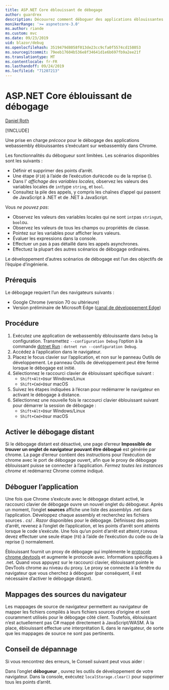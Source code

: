 ```yaml
---
title: ASP.NET Core éblouissant de débogage
author: guardrex
description: Découvrez comment déboguer des applications éblouissantes.
monikerRange: '>= aspnetcore-3.0'
ms.author: riande
ms.custom: mvc
ms.date: 09/23/2019
uid: blazor/debug
ms.openlocfilehash: 3519479d8058f013de23cc9cfa0f5574cd158053
ms.sourcegitcommit: 79eeb17604b536e8f34641d1e6b697fb9a2ee21f
ms.translationtype: MT
ms.contentlocale: fr-FR
ms.lasthandoff: 09/24/2019
ms.locfileid: "71207213"
---
```

# <a name="debug-aspnet-core-blazor"></a>ASP.NET Core éblouissant de débogage

[Daniel Roth](https://github.com/danroth27)

[!INCLUDE[](~/includes/blazorwasm-preview-notice.md)]

Une prise en charge *précoce* pour le débogage des applications webassembly éblouissantes s’exécutant sur webassembly dans Chrome.

Les fonctionnalités du débogueur sont limitées. Les scénarios disponibles sont les suivants :

* Définir et supprimer des points d’arrêt.
* Une étape (`F10`) à l’aide de l’exécution du`F8`code ou de la reprise ().
* Dans l' *affichage des variables locales,* observez les valeurs des variables locales de `int`type `string`, et `bool`.
* Consultez la pile des appels, y compris les chaînes d’appel qui passent de JavaScript à .NET et de .NET à JavaScript.

Vous *ne pouvez pas*:

* Observez les valeurs des variables locales qui ne sont `int`pas `string`un, `bool`ou.
* Observez les valeurs de tous les champs ou propriétés de classe.
* Pointez sur les variables pour afficher leurs valeurs.
* Évaluer les expressions dans la console.
* Effectuer un pas à pas détaillé dans les appels asynchrones.
* Effectuez la plupart des autres scénarios de débogage ordinaires.

Le développement d’autres scénarios de débogage est l’un des objectifs de l’équipe d’ingénierie.

## <a name="prerequisites"></a>Prérequis

Le débogage requiert l’un des navigateurs suivants :

* Google Chrome (version 70 ou ultérieure)
* Version préliminaire de Microsoft Edge ([canal de développement Edge](https://www.microsoftedgeinsider.com))

## <a name="procedure"></a>Procédure

1. Exécutez une application de webassembly éblouissante dans `Debug` la configuration. Transmettez `--configuration Debug` l’option à la commande [dotnet Run](/dotnet/core/tools/dotnet-run) : `dotnet run --configuration Debug`.
1. Accédez à l’application dans le navigateur.
1. Placez le focus clavier sur l’application, et non sur le panneau Outils de développement. Le panneau Outils de développement peut être fermé lorsque le débogage est initié.
1. Sélectionnez le raccourci clavier de éblouissant spécifique suivant :
   * `Shift+Alt+D`sur Windows/Linux
   * `Shift+Cmd+D`sur macOS
1. Suivez les étapes indiquées à l’écran pour redémarrer le navigateur en activant le débogage à distance.
1. Sélectionnez une nouvelle fois le raccourci clavier éblouissant suivant pour démarrer la session de débogage :
   * `Shift+Alt+D`sur Windows/Linux
   * `Shift+Cmd+D`sur macOS

## <a name="enable-remote-debugging"></a>Activer le débogage distant

Si le débogage distant est désactivé, une page d’erreur **Impossible de trouver un onglet de navigateur pouvant être débogué** est générée par chrome. La page d’erreur contient des instructions pour l’exécution de chrome avec le port de débogage ouvert, afin que le proxy de débogage éblouissant puisse se connecter à l’application. *Fermez toutes les instances chrome* et redémarrez Chrome comme indiqué.

## <a name="debug-the-app"></a>Déboguer l’application

Une fois que Chrome s’exécute avec le débogage distant activé, le raccourci clavier de débogage ouvre un nouvel onglet du débogueur. Après un moment, l’onglet **sources** affiche une liste des assemblys .net dans l’application. Développez chaque assembly et recherchez les fichiers sources *. cs*/ *. Razor* disponibles pour le débogage. Définissez des points d’arrêt, revenez à l’onglet de l’application, et les points d’arrêt sont atteints lorsque le code s’exécute. Une fois qu’un point d’arrêt est atteint,`F10`vous devez effectuer une seule étape (`F8`) à l’aide de l’exécution du code ou de la reprise () normalement.

Éblouissant fournit un proxy de débogage qui implémente le [protocole chrome devtools](https://chromedevtools.github.io/devtools-protocol/) et augmente le protocole avec. Informations spécifiques à .net. Quand vous appuyez sur le raccourci clavier, éblouissant pointe le DevTools chrome au niveau du proxy. Le proxy se connecte à la fenêtre du navigateur que vous cherchez à déboguer (par conséquent, il est nécessaire d’activer le débogage distant).

## <a name="browser-source-maps"></a>Mappages des sources du navigateur

Les mappages de source de navigateur permettent au navigateur de mapper les fichiers compilés à leurs fichiers sources d’origine et sont couramment utilisés pour le débogage côté client. Toutefois, éblouissant n’est actuellement pas C# mappé directement à JavaScript/WASM. À la place, éblouissant effectue une interprétation IL dans le navigateur, de sorte que les mappages de source ne sont pas pertinents.

## <a name="troubleshooting-tip"></a>Conseil de dépannage

Si vous rencontrez des erreurs, le Conseil suivant peut vous aider :

Dans l’onglet **débogueur** , ouvrez les outils de développement de votre navigateur. Dans la console, exécutez `localStorage.clear()` pour supprimer tous les points d’arrêt.

